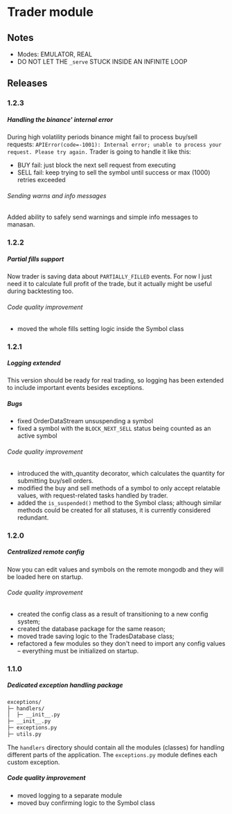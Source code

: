 # Trader module

## Notes
- Modes: EMULATOR, REAL
- DO NOT LET THE ```_serve``` STUCK INSIDE AN INFINITE LOOP

## Releases

### 1.2.3
##### Handling the binance' internal error
During high volatility periods binance might fail to process buy/sell requests:  ```APIError(code=-1001): Internal error; unable to process your request. Please try again.```
Trader is going to handle it like this:
- BUY fail: just block the next sell request from executing
- SELL fail: keep trying to sell the symbol until success or max (1000) retries exceeded
###### Sending warns and info messages
Added ability to safely send warnings and simple info messages to manasan.

### 1.2.2
##### Partial fills support
Now trader is saving data about ```PARTIALLY_FILLED``` events. For now I just need it to calculate full profit of the trade, but it actually might be useful during backtesting too.
###### Code quality improvement
- moved the whole fills setting logic inside the Symbol class

### 1.2.1
##### Logging extended
This version should be ready for real trading, so logging has been extended to include important events besides exceptions.
##### Bugs
- fixed OrderDataStream unsuspending a symbol
- fixed a symbol with the ```BLOCK_NEXT_SELL``` status being counted as an active symbol 
###### Code quality improvement
- introduced the with_quantity decorator, which calculates the quantity for submitting buy/sell orders.
- modified the buy and sell methods of a symbol to only accept relatable values, with request-related tasks handled by trader.
- added the ```is_suspended()``` method to the Symbol class; although similar methods could be created for all statuses, it is currently considered redundant.


### 1.2.0
##### Centralized remote config
Now you can edit values and symbols on the remote mongodb and they will be loaded here on startup.
###### Code quality improvement
- created the config class as a result of transitioning to a new config system;
- created the database package for the same reason;
- moved trade saving logic to the TradesDatabase class;
- refactored a few modules so they don't need to import any config values – everything must be initialized on startup.

### 1.1.0
##### Dedicated exception handling package
```bash
exceptions/
├─ handlers/
│  ├─ __init__.py
├─ __init__.py
├─ exceptions.py
├─ utils.py
```
The ```handlers``` directory should contain all the modules (classes) for handling different parts of the application. The ```exceptions.py``` module defines each custom exception.
##### Code quality improvement
- moved logging to a separate module
- moved buy confirming logic to the Symbol class